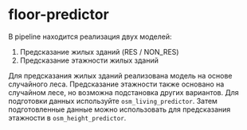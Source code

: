 # floor-predictor

В pipeline находится реализация двух моделей:
1. Предсказание жилых зданий (RES / NON_RES)
2. Предсказание этажности жилых зданий

Для предсказания жилых зданий реализована модель на основе случайного леса.
Предсказание этажности также основано на случайном лесе, но возможна подстановка других вариантов. Для подготовки данных используйте `osm_living_predictor`. Затем подготовленные данные можно использовать для предсказания этажности в `osm_height_predictor`.

